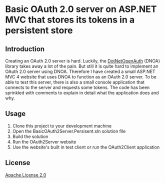 # Basic OAuth 2.0 server on ASP.NET MVC that stores its tokens in a persistent store

## Introduction
Creating an OAuth 2.0 server is hard. Luckily, the [DotNetOpenAuth](http://www.dotnetopenauth.net/) (DNOA) library takes away a lot of the pain. But still it is quite hard to implement an OAuth 2.0 server using DNOA. Therefore I have created a small ASP.NET MVC 4 website that uses DNOA to function as an OAuth 2.0 server. To be able to test this server, there is also a small console application that connects to the server and requests some tokens. The code has been sprinkled with comments to explain in detail what the application does and why.

## Usage
 1. Clone this project to your development machine
 2. Open the BasicOAuth2Server.Persisent.sln solution file
 3. Build the solution
 4. Run the OAuth2Server website
 5. Use the website's built in test client or run the OAuth2Client application

## License
[Apache License 2.0](License.MD)

